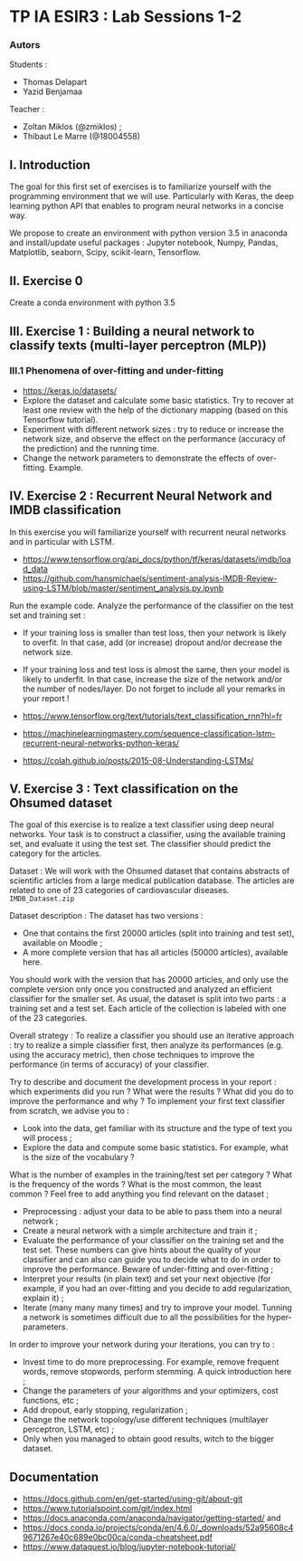 # TP IA ESIR3 : Lab Sessions 1-2
### Autors

Students :
- Thomas Delapart 
- Yazid Benjamaa

Teacher :
- Zoltan Miklos (@zmiklos) ;
- Thibaut Le Marre (@18004558)

## I. Introduction

The goal for this first set of exercises is to familiarize yourself with the programming environment that we will use. Particularly with Keras, the deep learning python API that enables to program neural networks in a concise way.

We propose to create an environment with python version 3.5 in anaconda and install/update useful packages : Jupyter notebook, Numpy, Pandas, Matplotlib, seaborn, Scipy, scikit-learn, Tensorflow.

## II. Exercise 0

Create a conda environment with python 3.5

## III. Exercise 1 : Building a neural network to classify texts (multi-layer perceptron (MLP))

### III.1 Phenomena of over-fitting and under-fitting

- https://keras.io/datasets/
- Explore the dataset and calculate some basic statistics. Try to recover at least one review with the help of the dictionary mapping (based on this Tensorflow tutorial).
- Experiment with different network sizes : try to reduce or increase the network size, and observe the effect on the performance (accuracy of the prediction) and the running time.
- Change the network parameters to demonstrate the effects of over-fitting. Example.

## IV. Exercise 2 : Recurrent Neural Network and IMDB classification

In this exercise you will familiarize yourself with recurrent neural networks and in particular with LSTM.
- https://www.tensorflow.org/api_docs/python/tf/keras/datasets/imdb/load_data
- https://github.com/hansmichaels/sentiment-analysis-IMDB-Review-using-LSTM/blob/master/sentiment_analysis.py.ipynb

Run the example code. Analyze the performance of the classifier on the test set and training set :
- If your training loss is smaller than test loss, then your network is likely to overfit. In that case, add (or increase) dropout and/or decrease the network size.
- If your training loss and test loss is almost the same, then your model is likely to underfit. In that case, increase the size of the network and/or the number of nodes/layer.
Do not forget to include all your remarks in your report !

- https://www.tensorflow.org/text/tutorials/text_classification_rnn?hl=fr
- https://machinelearningmastery.com/sequence-classification-lstm-recurrent-neural-networks-python-keras/
- https://colah.github.io/posts/2015-08-Understanding-LSTMs/

## V. Exercise 3 : Text classification on the Ohsumed dataset

The goal of this exercise is to realize a text classifier using deep neural networks. Your task is to construct a classifier, using the available training set, and evaluate it using the test set. The classifier should predict the category for the articles.

Dataset : We will work with the Ohsumed dataset that contains abstracts of scientific articles from a large medical publication database. The articles are related to one of 23 categories of cardiovascular diseases. ```IMDB_Dataset.zip```

Dataset description : The dataset has two versions :
- One that contains the first 20000 articles (split into training and test set), available on Moodle ;
- A more complete version that has all articles (50000 articles), available here.

You should work with the version that has 20000 articles, and only use the complete version only once you constructed and analyzed an efficient classifier for the smaller set. As usual, the dataset is split into two parts : a training set and a test set. Each article of the collection is labeled with one of the 23 categories. 

Overall strategy : To realize a classifier you should use an iterative approach : try to realize a simple classifier first, then analyze its performances (e.g. using the accuracy metric), then chose techniques to improve the performance (in terms of accuracy) of your classifier. 

Try to describe and document the development process in your report : which experiments did you run ? What were the results ? What did you
do to improve the performance and why ?
To implement your first text classifier from scratch, we advise you to :
- Look into the data, get familiar with its structure and the type of text you will process ;
- Explore the data and compute some basic statistics. For example, what is the size of the vocabulary ?

What is the number of examples in the training/test set per category ? What is the frequency of the words ? What is the most common, the least common ? Feel free to add anything you find relevant on the dataset ;

- Preprocessing : adjust your data to be able to pass them into a neural network ;
- Create a neural network with a simple architecture and train it ;
- Evaluate the performance of your classifier on the training set and the test set. These numbers can give hints about the quality of your classifier and can also can guide you to decide what to do in order to improve the performance. Beware of under-fitting and over-fitting ;
- Interpret your results (in plain text) and set your next objective (for example, if you had an over-fitting and you decide to add regularization, explain it) ;
- Iterate (many many many times) and try to improve your model. Tunning a network is sometimes difficult due to all the possibilities for the hyper-parameters. 

In order to improve your network during your iterations, you can try to :
- Invest time to do more preprocessing. For example, remove frequent words, remove stopwords, perform stemming. A quick introduction here ;
- Change the parameters of your algorithms and your optimizers, cost functions, etc ;
- Add dropout, early stopping, regularization ;
- Change the network topology/use different techniques (multilayer perceptron, LSTM, etc) ;
- Only when you managed to obtain good results, witch to the bigger dataset.

## Documentation

- https://docs.github.com/en/get-started/using-git/about-git
- https://www.tutorialspoint.com/git/index.html
- https://docs.anaconda.com/anaconda/navigator/getting-started/ and
- https://docs.conda.io/projects/conda/en/4.6.0/_downloads/52a95608c49671267e40c689e0bc00ca/conda-cheatsheet.pdf
- https://www.dataquest.io/blog/jupyter-notebook-tutorial/
